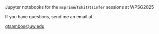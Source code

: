 Jupyter notebooks for the `msprime`/`tskit`/`tsinfer` sessions at WPSG2025

If you have questions, send me an email at

gtsambos@uw.edu
